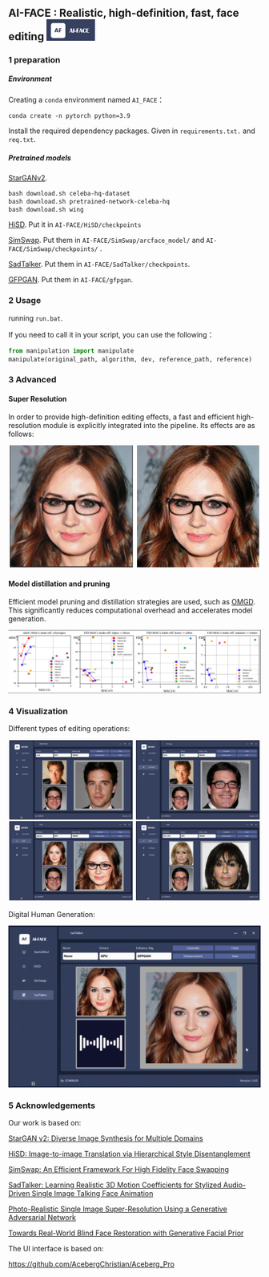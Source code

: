 ## AI-FACE : Realistic, high-definition, fast, face editing <img src="images\mylogo.png"  style="zoom:67%;" />


### 1 preparation

##### Environment

Creating a `conda` environment named `AI_FACE`：

```
conda create -n pytorch python=3.9
```

Install the required dependency packages. Given in `requirements.txt.` and `req.txt`.

##### Pretrained models

[StarGANv2](https://github.com/clovaai/stargan-v2).
```
bash download.sh celeba-hq-dataset
bash download.sh pretrained-network-celeba-hq
bash download.sh wing
```

[HiSD](https://github.com/imlixinyang/HiSD).  Put it in `AI-FACE/HiSD/checkpoints`

[SimSwap](https://github.com/neuralchen/SimSwap). Put them in `AI-FACE/SimSwap/arcface_model/`  and  `AI-FACE/SimSwap/checkpoints/` .

[SadTalker](https://drive.google.com/file/d/1gwWh45pF7aelNP_P78uDJL8Sycep-K7j/view). Put them in `AI-FACE/SadTalker/checkpoints`.

[GFPGAN](https://drive.google.com/file/d/19AIBsmfcHW6BRJmeqSFlG5fL445Xmsyi/edit).  Put them in `AI-FACE/gfpgan`.



### 2 Usage

running `run.bat`.

If you need to call it in your script, you can use the following：

```python
from manipulation import manipulate
manipulate(original_path, algorithm, dev, reference_path, reference)
```



### 3 Advanced

#### Super Resolution

In order to provide high-definition editing effects, a fast and efficient high-resolution module is explicitly integrated into the pipeline. Its effects are as follows:

<img src="images\fig2.png"  style="zoom:50%;" />

#### Model distillation and pruning

Efficient model pruning and distillation strategies are used, such as [OMGD](https://github.com/bytedance/OMGD). This significantly reduces computational overhead and accelerates model generation.

<img src="images\fig3.png"  style="zoom:50%;" />



### 4 Visualization

 Different types of editing operations:

<img src="images\fig4.png"  style="zoom:70%;" />

Digital Human Generation:

![vid1](images/vid1.gif)



### 5 Acknowledgements

Our work is based on:

[StarGAN v2: Diverse Image Synthesis for Multiple Domains](https://github.com/clovaai/stargan-v2)

[HiSD: Image-to-image Translation via Hierarchical Style Disentanglement](https://github.com/imlixinyang/HiSD)

[SimSwap: An Efficient Framework For High Fidelity Face Swapping](https://github.com/neuralchen/SimSwap)

[SadTalker: Learning Realistic 3D Motion Coefficients for Stylized Audio-Driven Single Image Talking Face Animation](https://github.com/OpenTalker/SadTalker)

[Photo-Realistic Single Image Super-Resolution Using a Generative Adversarial Network](https://github.com/Lornatang/SRGAN-PyTorch)

[Towards Real-World Blind Face Restoration with Generative Facial Prior](https://github.com/TencentARC/GFPGAN)

The UI interface is based on:

https://github.com/AcebergChristian/Aceberg_Pro



